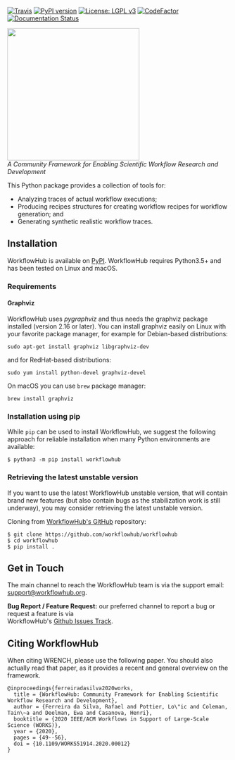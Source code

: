 [![Travis][travis-badge]][travis-link]
[![PyPI version][pypi-badge]][pypi-link]
[![License: LGPL v3][license-badge]](LICENSE)
[![CodeFactor][codefactor-badge]][codefactor-link]
[![Documentation Status][rtd-badge]][rtd-link]

<a href="https://workflowhub.org" target="_blank"><img src="https://workflowhub.org/assets/images/logo-horizontal.png" width="300" /></a>
<br/>_A Community Framework for Enabling Scientific Workflow Research and Development_

This Python package provides a collection of tools for:

- Analyzing traces of actual workflow executions;
- Producing recipes structures for creating workflow recipes for workflow generation; and
- Generating synthetic realistic workflow traces.

## Installation

WorkflowHub is available on [PyPI](https://pypi.org/project/workflowhub).
WorkflowHub requires Python3.5+ and has been tested on Linux and macOS.

### Requirements

#### Graphviz
WorkflowHub uses _pygraphviz_ and thus needs the graphviz package installed (version 2.16 or later).
You can install graphviz easily on Linux with your favorite package manager,
for example for Debian-based distributions:
```
sudo apt-get install graphviz libgraphviz-dev
```
and for RedHat-based distributions:
```
sudo yum install python-devel graphviz-devel
```

On macOS you can use `brew` package manager:
```
brew install graphviz
```

### Installation using pip

While `pip` can be used to install WorkflowHub, we suggest the following
approach for reliable installation when many Python environments are available:

```
$ python3 -m pip install workflowhub
```

### Retrieving the latest unstable version

If you want to use the latest WorkflowHub unstable version, that will contain
brand new features (but also contain bugs as the stabilization work is still
underway), you may consider retrieving the latest unstable version.

Cloning from [WorkflowHub's GitHub](https://github.com/workflowhub/workflowhub)
repository:

```
$ git clone https://github.com/workflowhub/workflowhub
$ cd workflowhub
$ pip install .
```

## Get in Touch

The main channel to reach the WorkflowHub team is via the support email: 
[support@workflowhub.org](mailto:support@workflowhub.org).

**Bug Report / Feature Request:** our preferred channel to report a bug or request a feature is via  
WorkflowHub's [Github Issues Track](https://github.com/workflowhub/workflowhub/issues).


## Citing WorkflowHub
When citing WRENCH, please use the following paper. You should also actually read 
that paper, as it provides a recent and general overview on the framework.

```
@inproceedings{ferreiradasilva2020works,
  title = {WorkflowHub: Community Framework for Enabling Scientific Workflow Research and Development},
  author = {Ferreira da Silva, Rafael and Pottier, Lo\"ic and Coleman, Tain\~a and Deelman, Ewa and Casanova, Henri},
  booktitle = {2020 IEEE/ACM Workflows in Support of Large-Scale Science (WORKS)},
  year = {2020},
  pages = {49--56},
  doi = {10.1109/WORKS51914.2020.00012}
}
```

[travis-badge]:        https://travis-ci.org/workflowhub/workflowhub.svg?branch=master
[travis-link]:         https://travis-ci.org/workflowhub/workflowhub
[pypi-badge]:          https://badge.fury.io/py/workflowhub.svg
[pypi-link]:           https://badge.fury.io/py/workflowhub
[license-badge]:       https://img.shields.io/badge/License-LGPL%20v3-blue.svg
[codefactor-badge]:    https://www.codefactor.io/repository/github/workflowhub/workflowhub/badge
[codefactor-link]:     https://www.codefactor.io/repository/github/workflowhub/workflowhub
[rtd-badge]:           https://readthedocs.org/projects/workflowhub/badge/?version=latest
[rtd-link]:            https://workflowhub.readthedocs.io/en/latest/?badge=latest
